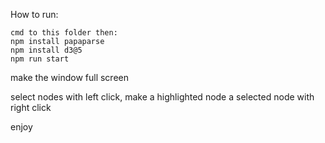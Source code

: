 How to run: 
```
cmd to this folder then:
npm install papaparse
npm install d3@5
npm run start 
```

make the window full screen

select nodes with left click, make a highlighted node a selected node with right click

enjoy
